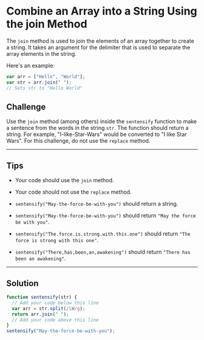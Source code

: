 # Combine an Array into a String Using the join Method

The `join` method is used to join the elements of an array together to create a string. It takes an argument for the delimiter that is used to separate the array elements in the string.

Here's an example:

```js
var arr = ["Hello", "World"];
var str = arr.join(" ");
// Sets str to "Hello World"
```

## Challenge

Use the `join` method (among others) inside the `sentensify` function to make a sentence from the words in the string `str`. The function should return a string. For example, "I-like-Star-Wars" would be converted to "I like Star Wars". For this challenge, do not use the `replace` method.

---

## Tips

- Your code should use the `join` method.

- Your code should not use the `replace` method.

- `sentensify("May-the-force-be-with-you")` should return a string.

- `sentensify("May-the-force-be-with-you")` should return `"May the force be with you"`.

- `sentensify("The.force.is.strong.with.this.one")` should return `"The force is strong with this one"`.

- `sentensify("There,has,been,an,awakening")` should return `"There has been an awakening"`.

---

## Solution

```js
function sentensify(str) {
  // Add your code below this line
  var arr = str.split(/\W/g);
  return arr.join(" ");
  // Add your code above this line
}
sentensify("May-the-force-be-with-you");
```